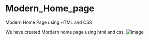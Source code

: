 # Modern_Home_page
Modern Home Page using HTML and CSS

We have created Mordern home page using html and css.
![image](https://user-images.githubusercontent.com/35261062/155281360-05aee1f0-ce70-4cbe-8668-eb653cd30472.png)



